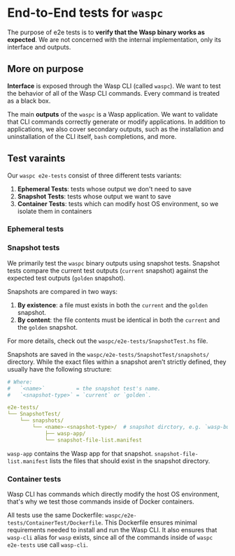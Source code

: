 # End-to-End tests for `waspc`

The purpose of e2e tests is to **verify that the Wasp binary works as expected**.
We are not concerned with the internal implementation, only its interface and outputs.

## More on purpose

**Interface** is exposed through the Wasp CLI (called `waspc`).
We want to test the behavior of all of the Wasp CLI commands.
Every command is treated as a black box.

The main **outputs** of the `waspc` is a Wasp application.
We want to validate that CLI commands correctly generate or modify applications.
In addition to applications, we also cover secondary outputs, such as the installation and uninstallation of the CLI itself, `bash` completions, and more.

## Test varaints

Our `waspc e2e-tests` consist of three different tests variants:

1. **Ephemeral Tests**: tests whose output we don't need to save
2. **Snapshot Tests**: tests whose output we want to save
3. **Container Tests**: tests which can modify host OS environment, so we isolate them in containers

### Ephemeral tests

### Snapshot tests

We primarily test the `waspc` binary outputs using snapshot tests.
Snapshot tests compare the current test outputs (`current` snapshot) against the expected test outputs (`golden` snapshot).

Snapshots are compared in two ways:

1. **By existence**: a file must exists in both the `current` and the `golden` snapshot.
2. **By content**: the file contents must be identical in both the `current` and the `golden` snapshot.

For more details, check out the `waspc/e2e-tests/SnapshotTest.hs` file.

Snapshots are saved in the `waspc/e2e-tests/SnapshotTest/snapshots/` directory.
While the exact files within a snapshot aren’t strictly defined, they usually have the following structure:

```yaml
# Where:
#   `<name>`          = the snapshot test's name.
#   `<snapshot-type>` = `current` or `golden`.

e2e-tests/
└── SnapshotTest/
    └── snapshots/
        └── <name>-<snapshot-type>/  # snapshot dirctory, e.g. `wasp-build-current`, `wasp-build-golden`
            ├── wasp-app/
            └── snapshot-file-list.manifest
```

`wasp-app` contains the Wasp app for that snapshot.
`snapshot-file-list.manifest` lists the files that should exist in the snapshot directory.

### Container tests

Wasp CLI has commands which directly modify the host OS environment, that's why we test those commands inside of Docker containers.

All tests use the same Dockerfile: `waspc/e2e-tests/ContainerTest/Dockerfile`.
This Dockerfile ensures minimal requirements needed to install and run the Wasp CLI.
It also ensures that `wasp-cli` alias for `wasp` exists, since all of the commands inside of `waspc e2e-tests` use call `wasp-cli`.
